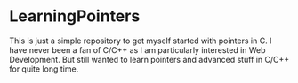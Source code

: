 # LearningPointers
This is just a simple repository to get myself started with pointers in C. I have never been a fan of C/C++ as I am particularly interested in Web Development. But still wanted to learn pointers and advanced stuff in C/C++ for quite long time. 
